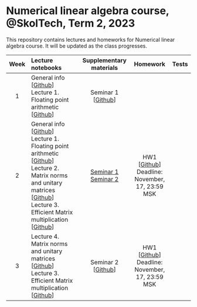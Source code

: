 # Numerical linear algebra course, @SkolTech, Term 2, 2023

This repository contains lectures and homeworks for Numerical linear algebra course. It will be updated as the class progresses.


| Week | Lecture notebooks | Supplementary materials | Homework | Tests |
|:------:|:----------|:----------:|:----------:|:-------:|
|1| General info [[Github](lectures/general_info.ipynb)] <br> Lecture 1. Floating point arithmetic [[Github](./lectures/lecture-1/lecture-1.ipynb)] | Seminar 1 [[Github](./seminars/seminar-1/seminar-1.ipynb)]| |
|2| General info [[Github](lectures/general_info.ipynb)] <br> Lecture 1. Floating point arithmetic [[Github](./lectures/lecture-1/lecture-1.ipynb)] Lecture 2. Matrix norms and unitary matrices [[Github](./lectures/lecture-2/lecture-2.ipynb)] <br> Lecture 3. Efficient  Matrix multiplication [[Github](./lectures/lecture-3/lecture-3.ipynb)] | [Seminar 1](./practice/seminar-1.ipynb) <br> [Seminar 2](./practice/seminar-2.ipynb) | HW1 [[Github](./assignments/hw1/HW-1.ipynb)] <br> Deadline: November, 17, 23:59 MSK | |
|3| Lecture 4. Matrix norms and unitary matrices [[Github](./lectures/lecture-2/lecture-2.ipynb)] <br> Lecture 3. Efficient  Matrix multiplication [[Github](./lectures/lecture-3/lecture-3.ipynb)] | Seminar 2 [[Github](./seminars/seminar-2/seminar-2.ipynb)] | HW1 [[Github](./assignments/hw1/HW-1.ipynb)] <br> Deadline: November, 17, 23:59 MSK | |
